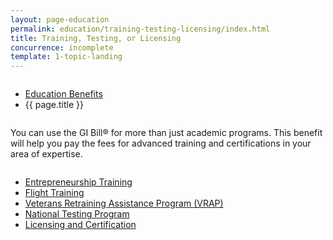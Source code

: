 ```yaml
---
layout: page-education
permalink: education/training-testing-licensing/index.html
title: Training, Testing, or Licensing
concurrence: incomplete
template: 1-topic-landing
---
```


<div class="splash" markdown="0">
<div class="row" markdown="0">
<div class="small-12 columns" markdown="0">

<ul class="breadcrumbs" role="menubar" aria-label="Primary">
<li class="parent"><a href="{{ site.url }}/education/">Education Benefits</a></li>
<li class="active">{{ page.title }}</li>
</ul>

</div>
</div>
</div>

<div class="main" role="main" markdown="0">

<!--<div class="action-bar">
  <div class="row">
    <div class="small-12 columns">

    </div>
  </div>  
</div>-->

<div class="section one" markdown="0">
<div class="primary" markdown="0">
<div class="row" markdown="0">
<div class="small-12 columns" markdown="1">

You can use the GI Bill® for more than just academic programs. This benefit will help you pay the fees for advanced training and certifications in your area of expertise. 

</div>
</div>
</div>

<div class="navigation">
  <div class="row">
    <div class="small-12 columns">
          <ul class="small-block-grid-1 medium-block-grid-3 cards small">
            <li>
              <a href="{{ site.url }}/education/training-testing-licensing/entrepreneurship-training">Entrepreneurship Training</a>
            </li>
            <li>
              <a href="{{ site.url }}/education/training-testing-licensing/flight-training">Flight Training</a>
            </li>
            <li>
              <a href="{{ site.url }}/education/training-testing-licensing/veterans-retraining">Veterans Retraining Assistance Program (VRAP)</a>
            </li>
            <li>
              <a href="{{ site.url }}/education/training-testing-licensing/national-testing-program">National Testing Program</a>
            </li>
            <li>
              <a href="{{ site.url }}/education/training-testing-licensing/licensing-certification">Licensing and Certification</a>
            </li>
          </ul>
        </div>
      </div>
</div>

</div>
